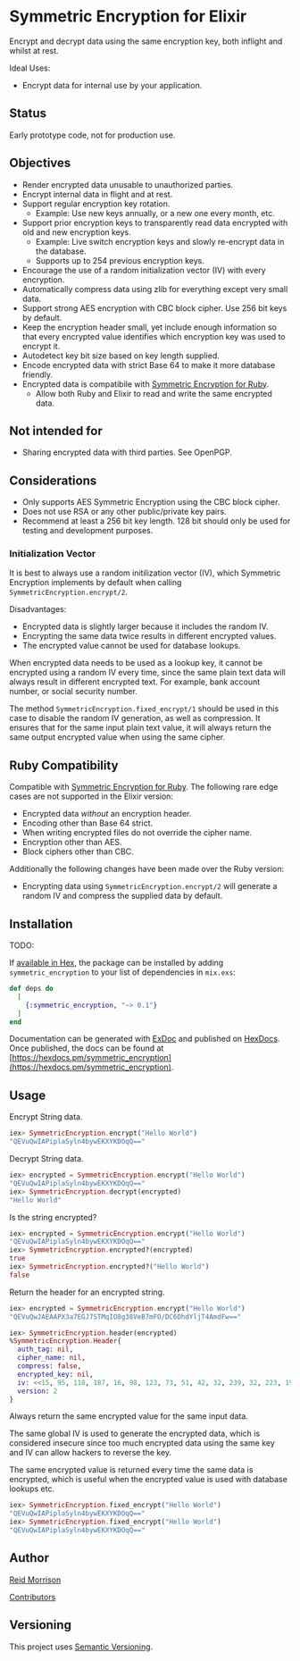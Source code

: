 # Symmetric Encryption for Elixir

Encrypt and decrypt data using the same encryption key, both inflight and whilst at rest.

Ideal Uses:
- Encrypt data for internal use by your application.

## Status

Early prototype code, not for production use.

## Objectives

- Render encrypted data unusable to unauthorized parties.
- Encrypt internal data in flight and at rest.
- Support regular encryption key rotation.
    - Example: Use new keys annually, or a new one every month, etc.
- Support prior encryption keys to transparently read data encrypted with old and new encryption keys.
    - Example: Live switch encryption keys and slowly re-encrypt data in the database.
    - Supports up to 254 previous encryption keys.
- Encourage the use of a random initialization vector (IV) with every encryption.
- Automatically compress data using zlib for everything except very small data.
- Support strong AES encryption with CBC block cipher. Use 256 bit keys by default.
- Keep the encryption header small, yet include enough information so that every encrypted value
    identifies which encryption key was used to encrypt it.  
- Autodetect key bit size based on key length supplied.
- Encode encrypted data with strict Base 64 to make it more database friendly.
- Encrypted data is compatibile with [Symmetric Encryption for Ruby](https://encryption.rocketjob.io).
    - Allow both Ruby and Elixir to read and write the same encrypted data. 

## Not intended for

- Sharing encrypted data with third parties. See OpenPGP.

## Considerations

- Only supports AES Symmetric Encryption using the CBC block cipher.
- Does not use RSA or any other public/private key pairs.
- Recommend at least a 256 bit key length. 
  128 bit should only be used for testing and development purposes.
  
### Initialization Vector

It is best to always use a random initilization vector (IV), which Symmetric Encryption implements
by default when calling `SymmetricEncryption.encrypt/2`.

Disadvantages:
- Encrypted data is slightly larger because it includes the random IV.
- Encrypting the same data twice results in different encrypted values.
- The encrypted value cannot be used for database lookups.

When encrypted data needs to be used as a lookup key, it cannot be encrypted using a random IV every time, since
the same plain text data will always result in different encrypted text.
For example, bank account number, or social security number. 
            
The method `SymmetricEncryption.fixed_encrypt/1` should be used in this case to disable the random IV generation, 
as well as compression.
It ensures that for the same input plain text value, it will always return the same output encrypted value when
using the same cipher.

## Ruby Compatibility

Compatible with [Symmetric Encryption for Ruby](https://encryption.rocketjob.io).
The following rare edge cases are not supported in the Elixir version:
- Encrypted data _without_ an encryption header.
- Encoding other than Base 64 strict.
- When writing encrypted files do not override the cipher name.
- Encryption other than AES. 
- Block ciphers other than CBC. 

Additionally the following changes have been made over the Ruby version:
- Encrypting data using `SymmetricEncryption.encrypt/2` will generate a random IV and compress the supplied data by default.

## Installation

TODO:

If [available in Hex](https://hex.pm/docs/publish), the package can be installed
by adding `symmetric_encryption` to your list of dependencies in `mix.exs`:

~~~elixir
def deps do
  [
    {:symmetric_encryption, "~> 0.1"}
  ]
end
~~~

Documentation can be generated with [ExDoc](https://github.com/elixir-lang/ex_doc)
and published on [HexDocs](https://hexdocs.pm). Once published, the docs can
be found at [https://hexdocs.pm/symmetric_encryption](https://hexdocs.pm/symmetric_encryption).

## Usage

Encrypt String data.
~~~elixir
iex> SymmetricEncryption.encrypt("Hello World")
"QEVuQwIAPiplaSyln4bywEKXYKDOqQ=="
~~~

Decrypt String data.
~~~elixir
iex> encrypted = SymmetricEncryption.encrypt("Hello World")
"QEVuQwIAPiplaSyln4bywEKXYKDOqQ=="
iex> SymmetricEncryption.decrypt(encrypted)
"Hello World"
~~~

Is the string encrypted?
~~~elixir
iex> encrypted = SymmetricEncryption.encrypt("Hello World")
"QEVuQwIAPiplaSyln4bywEKXYKDOqQ=="
iex> SymmetricEncryption.encrypted?(encrypted)
true
iex> SymmetricEncryption.encrypted?("Hello World")
false
~~~

Return the header for an encrypted string.
~~~elixir
iex> encrypted = SymmetricEncryption.encrypt("Hello World")
"QEVuQwJAEAAPX3a7EGJ7STMqIO8g38VeB7mFO/DC6DhdYljT4AmdFw=="

iex> SymmetricEncryption.header(encrypted)
%SymmetricEncryption.Header{
  auth_tag: nil,
  cipher_name: nil,
  compress: false,
  encrypted_key: nil,
  iv: <<15, 95, 118, 187, 16, 98, 123, 73, 51, 42, 32, 239, 32, 223, 197, 94>>,
  version: 2
}
~~~

Always return the same encrypted value for the same input data.

The same global IV is used to generate the encrypted data, which is considered insecure since
too much encrypted data using the same key and IV can allow hackers to reverse the key.

The same encrypted value is returned every time the same data is encrypted, which is useful
when the encrypted value is used with database lookups etc.

~~~elixir
iex> SymmetricEncryption.fixed_encrypt("Hello World")
"QEVuQwIAPiplaSyln4bywEKXYKDOqQ=="
iex> SymmetricEncryption.fixed_encrypt("Hello World")
"QEVuQwIAPiplaSyln4bywEKXYKDOqQ=="
~~~

## Author

[Reid Morrison](https://github.com/reidmorrison)

[Contributors](https://github.com/reidmorrison/symmetric_encryption/graphs/contributors)

## Versioning

This project uses [Semantic Versioning](http://semver.org/).
